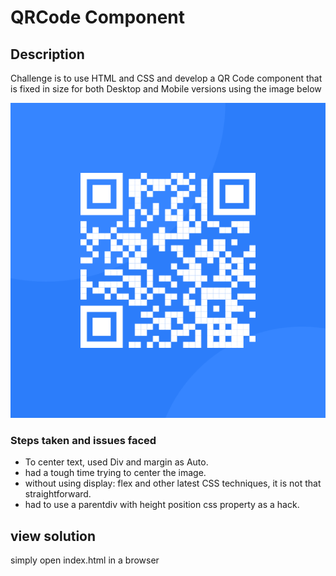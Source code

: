 # QRCode Component

## Description

Challenge is to use HTML and CSS and develop a QR Code component that is fixed in size for both Desktop and Mobile versions using the image below

![QRCode component](https://github.com/harimandala-ose/FrontendMentorIO/blob/master/QRCodeComponent/images/image-qr-code.png)

### Steps taken and issues faced

- To center text, used Div and margin as Auto.
- had a tough time trying to center the image.
- without using display: flex and other latest CSS techniques, it is not that straightforward.
- had to use a parentdiv with height position css property as a hack.

## view solution

simply open index.html in a browser
